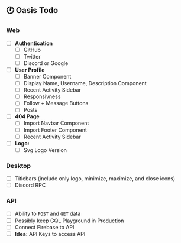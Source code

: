 ## 🕐 Oasis Todo

### Web
- [ ] **Authentication**
  - [ ] GitHub 
  - [ ] Twitter 
  - [ ] Discord or Google 
- [ ] **User Profile**
  - [ ] Banner Component 
  - [ ] Display Name, Username, Description Component
  - [ ] Recent Activity Sidebar
  - [ ] Responsivness 
  - [ ] Follow + Message Buttons
  - [ ] Posts
- [ ] **404 Page**
  - [ ] Import Navbar Component 
  - [ ] Import Footer Component
  - [ ] Recent Activity Sidebar
- [ ] **Logo:**
  - [ ] Svg Logo Version

### Desktop
- [ ] Titlebars (include only logo, minimize, maximize, and close icons)  
- [ ] Discord RPC

### API
- [ ] Ability to `POST` and `GET` data
- [ ] Possibly keep GQL Playground in Production  
- [ ] Connect Firebase to API
- [ ] **Idea:** API Keys to access API 
